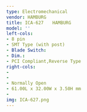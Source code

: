 ```yaml
---
type: Electromechanical
vendor: HAMBURG
title: ICA-627　　HAMBURG
model: ''
left-cols: 
- 8 pin
- SMT Type (with post)
- Blade Switch: 
- Dim.: 
- PCI Compliant,Reverse Type
right-cols: 
-
-
- Normally Open
- 61.00L x 32.00W x 3.50H mm
-	
img: ICA-627.png
---
```

